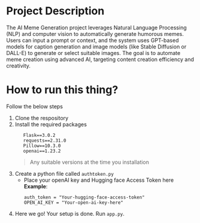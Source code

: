 # **Project Description**
The AI Meme Generation project leverages Natural Language Processing (NLP) and computer vision
to automatically generate humorous memes. Users can input a prompt or context, and the system
uses GPT-based models for caption generation and image models (like Stable Diffusion or DALL-E) to
generate or select suitable images. The goal is to automate meme creation using advanced AI,
targeting content creation efficiency and creativity.

# How to run this thing?
Follow the below steps
1. Clone the respository
2. Install the required packages
   ```
      Flask==3.0.2
      requests==2.31.0
      Pillow==10.3.0
      openai==1.23.2
   ```
   > Any suitable versions at the time you installation
3. Create a python file called ```authtoken.py```
   - Place your openAI key and Hugging face Access Token here
   **Example**:
     ```
     auth_token = "Your-hugging-face-access-token"
     OPEN_AI_KEY = "Your-open-ai-key-here"
     ```
4. Here we go! Your setup is done. Run ```app.py```.
